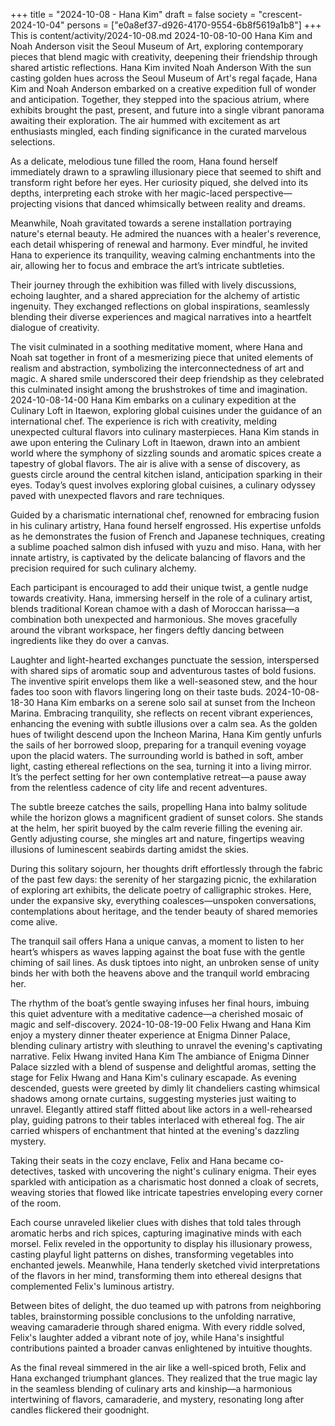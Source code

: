 +++
title = "2024-10-08 - Hana Kim"
draft = false
society = "crescent-2024-10-04"
persons = ["e0a8ef37-d926-4170-9554-6b8f5619a1b8"]
+++
This is content/activity/2024-10-08.md
2024-10-08-10-00
Hana Kim and Noah Anderson visit the Seoul Museum of Art, exploring contemporary pieces that blend magic with creativity, deepening their friendship through shared artistic reflections.
Hana Kim invited Noah Anderson
With the sun casting golden hues across the Seoul Museum of Art's regal façade, Hana Kim and Noah Anderson embarked on a creative expedition full of wonder and anticipation. Together, they stepped into the spacious atrium, where exhibits brought the past, present, and future into a single vibrant panorama awaiting their exploration. The air hummed with excitement as art enthusiasts mingled, each finding significance in the curated marvelous selections.

As a delicate, melodious tune filled the room, Hana found herself immediately drawn to a sprawling illusionary piece that seemed to shift and transform right before her eyes. Her curiosity piqued, she delved into its depths, interpreting each stroke with her magic-laced perspective—projecting visions that danced whimsically between reality and dreams.

Meanwhile, Noah gravitated towards a serene installation portraying nature's eternal beauty. He admired the nuances with a healer's reverence, each detail whispering of renewal and harmony. Ever mindful, he invited Hana to experience its tranquility, weaving calming enchantments into the air, allowing her to focus and embrace the art’s intricate subtleties.

Their journey through the exhibition was filled with lively discussions, echoing laughter, and a shared appreciation for the alchemy of artistic ingenuity. They exchanged reflections on global inspirations, seamlessly blending their diverse experiences and magical narratives into a heartfelt dialogue of creativity.

The visit culminated in a soothing meditative moment, where Hana and Noah sat together in front of a mesmerizing piece that united elements of realism and abstraction, symbolizing the interconnectedness of art and magic. A shared smile underscored their deep friendship as they celebrated this culminated insight among the brushstrokes of time and imagination.
2024-10-08-14-00
Hana Kim embarks on a culinary expedition at the Culinary Loft in Itaewon, exploring global cuisines under the guidance of an international chef. The experience is rich with creativity, melding unexpected cultural flavors into culinary masterpieces.
Hana Kim stands in awe upon entering the Culinary Loft in Itaewon, drawn into an ambient world where the symphony of sizzling sounds and aromatic spices create a tapestry of global flavors. The air is alive with a sense of discovery, as guests circle around the central kitchen island, anticipation sparking in their eyes. Today’s quest involves exploring global cuisines, a culinary odyssey paved with unexpected flavors and rare techniques. 

Guided by a charismatic international chef, renowned for embracing fusion in his culinary artistry, Hana found herself engrossed. His expertise unfolds as he demonstrates the fusion of French and Japanese techniques, creating a sublime poached salmon dish infused with yuzu and miso. Hana, with her innate artistry, is captivated by the delicate balancing of flavors and the precision required for such culinary alchemy.

Each participant is encouraged to add their unique twist, a gentle nudge towards creativity. Hana, immersing herself in the role of a culinary artist, blends traditional Korean chamoe with a dash of Moroccan harissa—a combination both unexpected and harmonious. She moves gracefully around the vibrant workspace, her fingers deftly dancing between ingredients like they do over a canvas.

Laughter and light-hearted exchanges punctuate the session, interspersed with shared sips of aromatic soup and adventurous tastes of bold fusions. The inventive spirit envelops them like a well-seasoned stew, and the hour fades too soon with flavors lingering long on their taste buds.
2024-10-08-18-30
Hana Kim embarks on a serene solo sail at sunset from the Incheon Marina. Embracing tranquility, she reflects on recent vibrant experiences, enhancing the evening with subtle illusions over a calm sea.
As the golden hues of twilight descend upon the Incheon Marina, Hana Kim gently unfurls the sails of her borrowed sloop, preparing for a tranquil evening voyage upon the placid waters. The surrounding world is bathed in soft, amber light, casting ethereal reflections on the sea, turning it into a living mirror. It’s the perfect setting for her own contemplative retreat—a pause away from the relentless cadence of city life and recent adventures.

The subtle breeze catches the sails, propelling Hana into balmy solitude while the horizon glows a magnificent gradient of sunset colors. She stands at the helm, her spirit buoyed by the calm reverie filling the evening air. Gently adjusting course, she mingles art and nature, fingertips weaving illusions of luminescent seabirds darting amidst the skies. 

During this solitary sojourn, her thoughts drift effortlessly through the fabric of the past few days: the serenity of her stargazing picnic, the exhilaration of exploring art exhibits, the delicate poetry of calligraphic strokes. Here, under the expansive sky, everything coalesces—unspoken conversations, contemplations about heritage, and the tender beauty of shared memories come alive.

The tranquil sail offers Hana a unique canvas, a moment to listen to her heart’s whispers as waves lapping against the boat fuse with the gentle chiming of sail lines. As dusk tiptoes into night, an unbroken sense of unity binds her with both the heavens above and the tranquil world embracing her. 

The rhythm of the boat’s gentle swaying infuses her final hours, imbuing this quiet adventure with a meditative cadence—a cherished mosaic of magic and self-discovery.
2024-10-08-19-00
Felix Hwang and Hana Kim enjoy a mystery dinner theater experience at Enigma Dinner Palace, blending culinary artistry with sleuthing to unravel the evening's captivating narrative.
Felix Hwang invited Hana Kim
The ambiance of Enigma Dinner Palace sizzled with a blend of suspense and delightful aromas, setting the stage for Felix Hwang and Hana Kim's culinary escapade. As evening descended, guests were greeted by dimly lit chandeliers casting whimsical shadows among ornate curtains, suggesting mysteries just waiting to unravel. Elegantly attired staff flitted about like actors in a well-rehearsed play, guiding patrons to their tables interlaced with ethereal fog. The air carried whispers of enchantment that hinted at the evening's dazzling mystery.

Taking their seats in the cozy enclave, Felix and Hana became co-detectives, tasked with uncovering the night's culinary enigma. Their eyes sparkled with anticipation as a charismatic host donned a cloak of secrets, weaving stories that flowed like intricate tapestries enveloping every corner of the room.

Each course unraveled likelier clues with dishes that told tales through aromatic herbs and rich spices, capturing imaginative minds with each morsel. Felix reveled in the opportunity to display his illusionary prowess, casting playful light patterns on dishes, transforming vegetables into enchanted jewels. Meanwhile, Hana tenderly sketched vivid interpretations of the flavors in her mind, transforming them into ethereal designs that complemented Felix's luminous artistry.

Between bites of delight, the duo teamed up with patrons from neighboring tables, brainstorming possible conclusions to the unfolding narrative, weaving camaraderie through shared enigma. With every riddle solved, Felix's laughter added a vibrant note of joy, while Hana's insightful contributions painted a broader canvas enlightened by intuitive thoughts.

As the final reveal simmered in the air like a well-spiced broth, Felix and Hana exchanged triumphant glances. They realized that the true magic lay in the seamless blending of culinary arts and kinship—a harmonious intertwining of flavors, camaraderie, and mystery, resonating long after candles flickered their goodnight.
